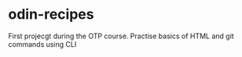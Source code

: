 # odin-recipes

First projecgt during the OTP course. Practise basics of HTML and git commands using CLI
